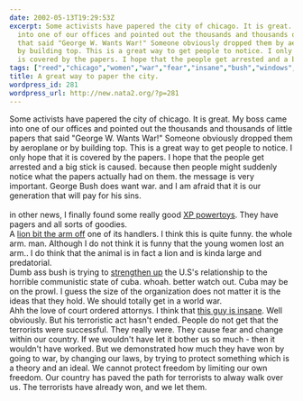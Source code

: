 ```yaml
---
date: 2002-05-13T19:29:53Z
excerpt: Some activists have papered the city of chicago. It is great. My boss came
  into one of our offices and pointed out the thousands and thousands of little papers
  that said "George W. Wants War!" Someone obviously dropped them by aeroplane or
  by building top. This is a great way to get people to notice. I only hope that it
  is covered by the papers. I hope that the people get arrested and a big stick...
tags: ["reed","chicago","women","war","fear","insane","bush","windows","politics","politic"]
title: A great way to paper the city.
wordpress_id: 281
wordpress_url: http://new.nata2.org/?p=281
---
```


Some activists have papered the city of chicago. It is great. My boss came into one of our offices and pointed out the thousands and thousands of little papers that said "George W. Wants War!" Someone obviously dropped them by aeroplane or by building top. This is a great way to get people to notice. I only hope that it is covered by the papers. I hope that the people get arrested and a big stick is caused. because then people might suddenly notice what the papers actually had on them. the message is very important. George Bush does want war. and I am afraid that it is our generation that will pay for his sins. <br/><br/>in other news, I finally found some really good <a href="http://www.microsoft.com/windowsxp/pro/downloads/powertoys.asp">XP powertoys</a>. They have pagers and all sorts of goodies. <br/>A <a href="http://www.cnn.com/2002/US/05/12/lion.attack.ap/index.html
">lion bit the arm off</a> one of its handlers. I think this is quite funny. the whole arm. man. Although I do not think it is funny that the young women lost an arm.. I do think that the animal is in fact a lion and is kinda large and predatorial. <br/> Dumb ass bush is trying to <a href="http://www.cnn.com/2002/ALLPOLITICS/05/13/white.house.cuba/index.html">strengthen up</a> the U.S's relationship to the horrible communistic state of cuba. whoah. better watch out. Cuba may be on the prowl. I guess the size of the organization does not matter it is the ideas that they hold. We should totally get in a world war. <br/>
Ahh the love of court ordered attornys. I think that <a href="http://www.cnn.com/2002/US/05/12/inv.moussaoui.fbi/index.html">this guy is insane</a>. Well obviously. But his terroristic act hasn't ended. People do not get that the terrorists were successful. They really were. They cause fear and change within our country. If we wouldn't have let it bother us so much - then it wouldn't have worked. But we demonstrated how much they have won by going to war, by changing our laws, by trying to protect something which is a theory and an ideal. We cannot protect freedom by limiting our own freedom. Our country has paved the path for terrorists to alway walk over us.  The terrorists have already won, and we let them. 


